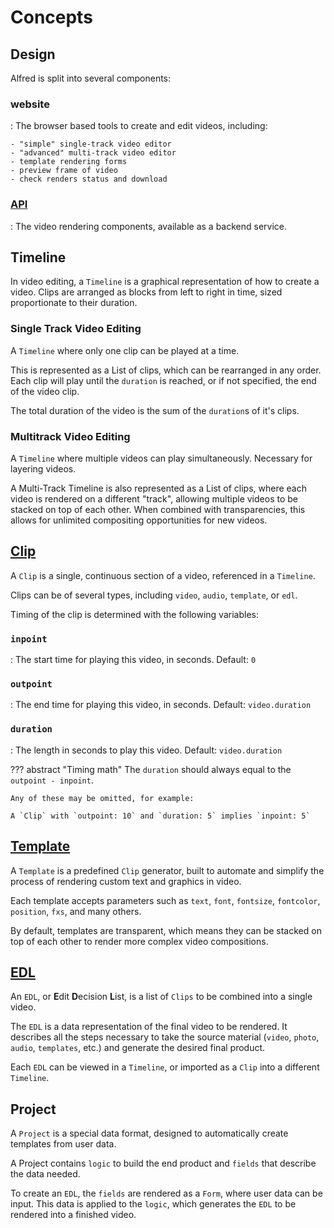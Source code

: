 # Concepts

## Design

Alfred is split into several components:

### website
: The browser based tools to create and edit videos, including:
    
    - "simple" single-track video editor
    - "advanced" multi-track video editor
    - template rendering forms
    - preview frame of video
    - check renders status and download
### [API](../api)
: The video rendering components, available as a backend service.


## Timeline
In video editing, a `Timeline` is a graphical representation of how to create a video. Clips are arranged as blocks from left to right in time, sized proportionate to their duration.

### Single Track Video Editing
A `Timeline` where only one clip can be played at a time. 

This is represented as a List of clips, which can be rearranged in any order. Each clip will play until the `duration` is reached, or if not specified, the end of the video clip.

The total duration of the video is the sum of the `duration`s of it's clips.

### Multitrack Video Editing
A `Timeline` where multiple videos can play simultaneously. Necessary for layering videos.

A Multi-Track Timeline is also represented as a List of clips, where each video is rendered on a different "track", allowing multiple videos to be stacked on top of each other. When combined with transparencies, this allows for unlimited compositing opportunities for new videos.

## [Clip](../clip)
A `Clip` is a single, continuous section of a video, referenced in a `Timeline`. 

Clips can be of several types, including `video`, `audio`, `template`, or `edl`.

Timing of the clip is determined with the following variables:

### `inpoint`
: The start time for playing this video, in seconds. Default: `0`

### `outpoint`
: The end time for playing this video, in seconds. Default: `video.duration`

### `duration`
: The length in seconds to play this video. Default: `video.duration`

??? abstract "Timing math"
    The `duration` should always equal to the `outpoint - inpoint`.
    
    Any of these may be omitted, for example: 
    
    A `Clip` with `outpoint: 10` and `duration: 5` implies `inpoint: 5`

## [Template](../template)
A `Template` is a predefined `Clip` generator, built to automate and simplify the process of rendering custom text and graphics in video. 

Each template accepts parameters such as `text`, `font`, `fontsize`, `fontcolor`, `position`, `fxs`, and many others. 

By default, templates are transparent, which means they can be stacked on top of each other to render more complex video compositions.

## [EDL](../edl)
An `EDL`, or **E**dit **D**ecision **L**ist, is a list of `Clips` to be combined into a single video. 

The `EDL` is a data representation of the final video to be rendered. It describes all the steps necessary to take the source material (`video`, `photo`, `audio`, `templates`, etc.) and generate the desired final product.

Each `EDL` can be viewed in a `Timeline`, or imported as a `Clip` into a different `Timeline`.

## Project
A `Project` is a special data format, designed to automatically create templates from user data.

A Project contains `logic` to build the end product and `fields` that describe the data needed.

To create an `EDL`, the `fields` are rendered as a `Form`, where user data can be input. This data is applied to the `logic`, which generates the `EDL` to be rendered into a finished video.
